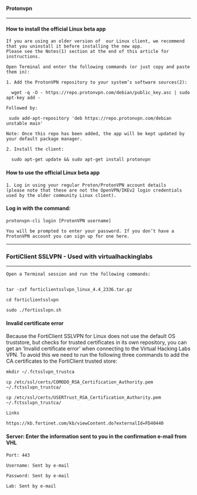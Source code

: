 #### Protonvpn
* * *
#### How to install the official Linux beta app

    If you are using an older version of  our Linux client, we recommend that you uninstall it before installing the new app. 
    Please see the Notes(1) section at the end of this article for instructions. 

    Open Terminal and enter the following commands (or just copy and paste them in):

    1. Add the ProtonVPN repository to your system’s software sources(2):

      wget -q -O - https://repo.protonvpn.com/debian/public_key.asc | sudo apt-key add - 

    Followed by:

     sudo add-apt-repository 'deb https://repo.protonvpn.com/debian unstable main'

    Note: Once this repo has been added, the app will be kept updated by your default package manager.

    2. Install the client:

      sudo apt-get update && sudo apt-get install protonvpn

#### How to use the official Linux beta app

    1. Log in using your regular Proton/ProtonVPN account details 
    (please note that these are not the OpenVPN/IKEv2 login credentials used by the older community Linux client). 

#### Log in with the command:

    protonvpn-cli login [ProtonVPN username]

    You will be prompted to enter your password. If you don’t have a ProtonVPN account you can sign up for one here.

* * *


### FortiClient SSLVPN - Used with virtualhackinglabs
* * *

    Open a Terminal session and run the following commands:


    tar -zxf forticlientsslvpn_linux_4.4_2336.tar.gz

    cd forticlientsslvpn

    sudo ./fortisslvpn.sh

#### Invalid certificate error

Because the FortiClient SSLVPN for Linux does not use the default OS truststore, but checks for trusted certificates in its own repository, you can get an ‘Invalid certificate error’ when connecting to the Virtual Hacking Labs VPN. To avoid this we need to run the following three commands to add the CA certificates to the FortiClient trusted store:

    mkdir ~/.fctsslvpn_trustca

    cp /etc/ssl/certs/COMODO_RSA_Certification_Authority.pem ~/.fctsslvpn_trustca/

    cp /etc/ssl/certs/USERTrust_RSA_Certification_Authority.pem ~/.fctsslvpn_trustca/

    Links

    https://kb.fortinet.com/kb/viewContent.do?externalId=FD40440
  
#### Server: Enter the information sent to you in the confirmation e-mail from VHL

    Port: 443

    Username: Sent by e-mail

    Password: Sent by e-mail

    Lab: Sent by e-mail
    
 
